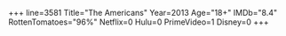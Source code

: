 +++
line=3581
Title="The Americans"
Year=2013
Age="18+"
IMDb="8.4"
RottenTomatoes="96%"
Netflix=0
Hulu=0
PrimeVideo=1
Disney=0
+++

